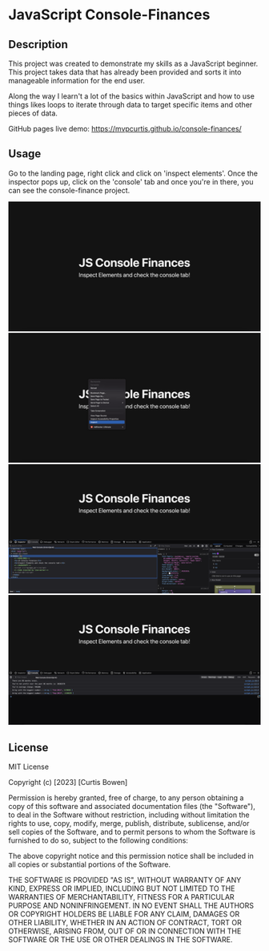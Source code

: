 # JavaScript Console-Finances

## Description

This project was created to demonstrate my skills as a JavaScript beginner. This project takes data that has already been provided and sorts it into manageable information for the end user.

Along the way I learn't a lot of the basics within JavaScript and how to use things likes loops to iterate through data to target specific items and other pieces of data.

GitHub pages live demo: https://mvpcurtis.github.io/console-finances/

## Usage

Go to the landing page, right click and click on 'inspect elements'. Once the inspector pops up, click on the 'console' tab and once you're in there, you can see the console-finance project.

![Landing Page](assets/images/screenshot-01.png)
![Inspect Elements](assets/images/screenshot-02.png)
![Inspecting Elements](assets/images/screenshot-03.png)
![JavaScript Console](assets/images/screenshot-04.png)

## License

MIT License

Copyright (c) [2023] [Curtis Bowen]

Permission is hereby granted, free of charge, to any person obtaining a copy
of this software and associated documentation files (the "Software"), to deal
in the Software without restriction, including without limitation the rights
to use, copy, modify, merge, publish, distribute, sublicense, and/or sell
copies of the Software, and to permit persons to whom the Software is
furnished to do so, subject to the following conditions:

The above copyright notice and this permission notice shall be included in all
copies or substantial portions of the Software.

THE SOFTWARE IS PROVIDED "AS IS", WITHOUT WARRANTY OF ANY KIND, EXPRESS OR
IMPLIED, INCLUDING BUT NOT LIMITED TO THE WARRANTIES OF MERCHANTABILITY,
FITNESS FOR A PARTICULAR PURPOSE AND NONINFRINGEMENT. IN NO EVENT SHALL THE
AUTHORS OR COPYRIGHT HOLDERS BE LIABLE FOR ANY CLAIM, DAMAGES OR OTHER
LIABILITY, WHETHER IN AN ACTION OF CONTRACT, TORT OR OTHERWISE, ARISING FROM,
OUT OF OR IN CONNECTION WITH THE SOFTWARE OR THE USE OR OTHER DEALINGS IN THE
SOFTWARE.
